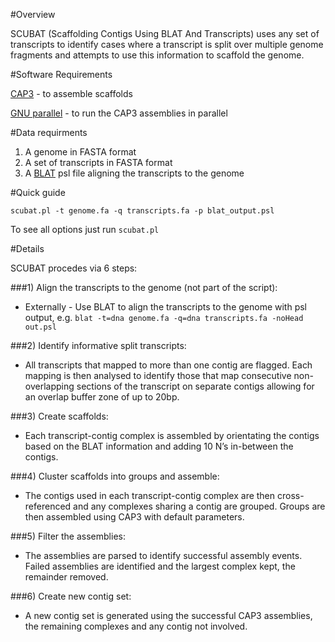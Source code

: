 #Overview

SCUBAT (Scaffolding Contigs Using BLAT And Transcripts) uses any set of transcripts to identify cases where a transcript is split over multiple genome fragments and attempts to use this information to scaffold the genome. 

#Software Requirements

[CAP3](http://seq.cs.iastate.edu/cap3.html) - to assemble scaffolds 

[GNU parallel](http://www.gnu.org/software/parallel/) - to run the CAP3 assemblies in parallel 

#Data requirments

1. A genome in FASTA format
2. A set  of transcripts in FASTA format
3. A [BLAT](http://genome.ucsc.edu/FAQ/FAQblat.html#blat3) psl file aligning the transcripts to the genome

#Quick guide

`scubat.pl -t genome.fa -q transcripts.fa -p blat_output.psl`

To see all options just run `scubat.pl`

#Details

SCUBAT procedes via 6 steps:

###1)  Align the transcripts to the genome (not part of the script):

  - Externally - Use BLAT to align the transcripts to the genome with psl output, e.g. `blat -t=dna genome.fa -q=dna transcripts.fa -noHead out.psl`

###2)  Identify informative split transcripts:

  - All transcripts that mapped to more than one contig are flagged. Each mapping is then analysed to identify those that map consecutive non-overlapping sections of the transcript on separate contigs allowing for an overlap buffer zone of up to 20bp.

###3) Create scaffolds:

- Each transcript-contig complex is assembled by orientating the contigs based on the
BLAT information and adding 10 N’s in-between the contigs. 

###4) Cluster scaffolds into groups and assemble:

- The contigs used in each transcript-contig complex are then cross-referenced and any complexes sharing a contig are grouped. Groups are then assembled using CAP3 with default parameters.

###5) Filter the assemblies:

- The assemblies are parsed to identify successful assembly events. Failed assemblies are identified and the largest complex kept, the remainder removed.

###6) Create new contig set:

- A new contig set is generated using the successful CAP3 assemblies, the remaining complexes and any contig not involved.
